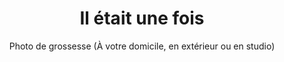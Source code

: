 ---
title: Il était une fois
subtitle: Photo de grossesse (À votre domicile, en extérieur ou en studio)
description: Lorem ipsum dolor sit amet, consectetur adipiscing elit, sed do eiusmod tempor incididunt ut labore et dolore magna aliqua. Fermentum iaculis eu non diam phasellus vestibulum lorem sed risus. Dictumst vestibulum rhoncus est pellentesque elit ullamcorper. Justo nec ultrices dui sapien eget. Eget felis eget nunc lobortis mattis. Sed elementum tempus egestas sed sed risus. Magna sit amet purus gravida quis blandit turpis. Pellentesque nec nam aliquam sem et tortor consequat. Mollis nunc sed id semper. Dolor morbi non arcu risus quis varius quam quisque id. Quisque non tellus orci ac auctor augue mauris. Hendrerit dolor magna eget est lorem ipsum dolor. Molestie a iaculis at erat pellentesque adipiscing commodo elit at. Sed id semper risus in. Cras tincidunt lobortis feugiat vivamus at augue eget. Integer vitae justo eget magna. Lectus sit amet est placerat. Ultrices gravida dictum fusce ut placerat orci nulla pellentesque. Parturient montes nascetur ridiculus mus mauris vitae ultricies leo. Interdum velit euismod in pellentesque. Amet justo donec enim diam vulputate ut pharetra sit. Aliquam sem et tortor consequat id. Amet venenatis urna cursus eget. Vel facilisis volutpat est velit egestas dui id. Mauris cursus mattis molestie a iaculis at erat. Tristique et egestas quis ipsum. Volutpat sed cras ornare arcu dui vivamus arcu felis bibendum. Sed odio morbi quis commodo odio. Tellus molestie nunc non blandit massa. Enim nec dui nunc mattis enim. Mus mauris vitae ultricies leo integer malesuada nunc. Pretium nibh ipsum consequat nisl vel pretium lectus quam. Ut tortor pretium viverra suspendisse potenti nullam ac tortor vitae. Convallis a cras semper auctor neque vitae. Dictum fusce ut placerat orci nulla pellentesque dignissim enim. Lacus luctus accumsan tortor posuere. Sit amet luctus venenatis lectus. Arcu bibendum at varius vel pharetra vel turpis nunc eget. Libero volutpat sed cras ornare arcu dui vivamus. Habitant morbi tristique senectus et netus et malesuada. Potenti nullam ac tortor vitae purus faucibus ornare suspendisse. Viverra nibh cras pulvinar mattis nunc. Sit amet volutpat consequat mauris nunc congue nisi vitae. Varius duis at consectetur lorem donec massa sapien faucibus et.
fare: 160
infosSup: Lorem ipsum dolor sit amet, consectetur adipiscing elit, sed do eiusmod tempor incididunt ut labore et dolore magna aliqua. Fermentum iaculis eu non diam phasellus vestibulum lorem sed risus. Dictumst vestibulum rhoncus est pellentesque elit ullamcorper. Justo nec ultrices dui sapien eget. Eget felis eget nunc lobortis mattis. Sed elementum tempus egestas sed sed risus. Magna sit amet purus gravida quis blandit turpis.
picture: "/resources/medias/grossesse-0001.jpg"
clipart: "/resources/medias/grossesse.svg"

---